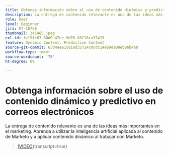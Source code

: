 ```yaml
---
title: Obtenga información sobre el uso de contenido dinámico y predictivo en correos electrónicos
description: La entrega de contenido relevante es una de las ideas más importantes en el marketing. Aprenda a utilizar la inteligencia artificial aplicada al contenido de Marketo y a aplicar contenido dinámico al trabajar con Marketo.
role: User
level: Beginner
jira: KT-10768
thumbnail: 345485.jpeg
exl-id: fe19fc67-60d0-47ee-9d76-88210ca37415
feature: Dynamic Content, Predictive Content
source-git-commit: 63d4aea1c818d35724c0cdc14e69ea00eb06b4a0
workflow-type: tm+mt
source-wordcount: '78'
ht-degree: 0%

---
```


# Obtenga información sobre el uso de contenido dinámico y predictivo en correos electrónicos

La entrega de contenido relevante es una de las ideas más importantes en el marketing. Aprenda a utilizar la inteligencia artificial aplicada al contenido de Marketo y a aplicar contenido dinámico al trabajar con Marketo.

>[!VIDEO](https://video.tv.adobe.com/v/345485/?quality=12&learn=on){transcript=true}
